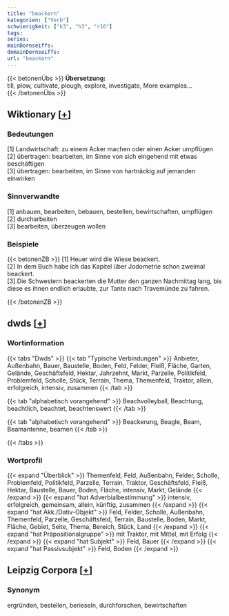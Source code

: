 ```yaml
---
title: "beackern"
kategorien: ["Verb"]
schwierigkeit: ["k3", "h3", "r16"]
tags:
series:
mainDornseiffs:
domainDornseiffs:
url: "beackern"
---
```


{{< betonenÜbs >}}
**Übersetzung:**  
till, plow, cultivate, plough, explore, investigate, More examples...  
{{< /betonenÜbs >}}

## Wiktionary [[+](https://de.wiktionary.org/wiki/beackern)]

### Bedeutungen
[1] Landwirtschaft: zu einem Acker machen oder einen Acker umpflügen  
[2] übertragen: bearbeiten, im Sinne von sich eingehend mit etwas beschäftigen  
[3] übertragen: bearbeiten, im Sinne von hartnäckig auf jemanden einwirken  

### Sinnverwandte
[1] anbauen, bearbeiten, bebauen, bestellen, bewirtschaften, umpflügen  
[2] durcharbeiten  
[3] bearbeiten, überzeugen wollen  

### Beispiele
{{< betonenZB >}}
[1] Heuer wird die Wiese beackert.  
[2] In dem Buch habe ich das Kapitel über Jodometrie schon zweimal beackert.  
[3] Die Schwestern beackerten die Mutter den ganzen Nachmittag lang, bis diese es ihnen endlich erlaubte, zur Tante nach Travemünde zu fahren.  

{{< /betonenZB >}}


## dwds [[+](https://www.dwds.de/wb/beackern)]

### Wortinformation
{{< tabs "Dwds" >}}
{{< tab "Typische Verbindungen" >}}
Anbieter, Außenbahn, Bauer, Baustelle, Boden, Feld, Felder, Fleiß, Fläche, Garten, Gelände, Geschäftsfeld, Hektar, Jahrzehnt, Markt, Parzelle, Politikfeld, Problemfeld, Scholle, Stück, Terrain, Thema, Themenfeld, Traktor, allein, erfolgreich, intensiv, zusammen
{{< /tab >}}

{{< tab "alphabetisch vorangehend" >}}
Beachvolleyball, Beachtung, beachtlich, beachtet, beachtenswert
{{< /tab >}}

{{< tab "alphabetisch vorangehend" >}}
Beackerung, Beagle, Beam, Beamantenne, beamen
{{< /tab >}}

{{< /tabs >}}

### Wortprofil
{{< expand "Überblick" >}} Themenfeld, Feld, Außenbahn, Felder, Scholle, Problemfeld, Politikfeld, Parzelle, Terrain, Traktor, Geschäftsfeld, Fleiß, Hektar, Baustelle, Bauer, Boden, Fläche, intensiv, Markt, Gelände {{< /expand >}}
{{< expand "hat Adverbialbestimmung" >}} intensiv, erfolgreich, gemeinsam, allein, künftig, zusammen {{< /expand >}}
{{< expand "hat Akk./Dativ-Objekt" >}} Feld, Felder, Scholle, Außenbahn, Themenfeld, Parzelle, Geschäftsfeld, Terrain, Baustelle, Boden, Markt, Fläche, Gebiet, Seite, Thema, Bereich, Stück, Land {{< /expand >}}
{{< expand "hat Präpositionalgruppe" >}} mit Traktor, mit Mittel, mit Erfolg {{< /expand >}}
{{< expand "hat Subjekt" >}} Feld, Bauer {{< /expand >}}
{{< expand "hat Passivsubjekt" >}} Feld, Boden {{< /expand >}}

## Leipzig Corpora [[+](https://corpora.uni-leipzig.de/en/res?word=beackern&corpusId=deu_newscrawl-public_2018)]


### Synonym
ergründen, bestellen, berieseln, durchforschen, bewirtschaften

